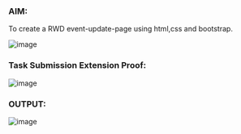 ### AIM:
  To create a RWD event-update-page using html,css and bootstrap.
  
![image](https://github.com/ShakthiSundar-K/guvi_day11/assets/128116143/fcf7942a-ee6b-43b5-ab01-7b0db0197797)

### Task Submission Extension Proof:
![image](https://github.com/ShakthiSundar-K/Guvi_D5_Task/assets/128116143/5318043f-5150-4178-bb8d-39bf235a2149)

### OUTPUT:
![image](https://github.com/ShakthiSundar-K/guvi_day11/assets/128116143/fd416756-2040-4593-80cb-9f6fe46d64ca)

